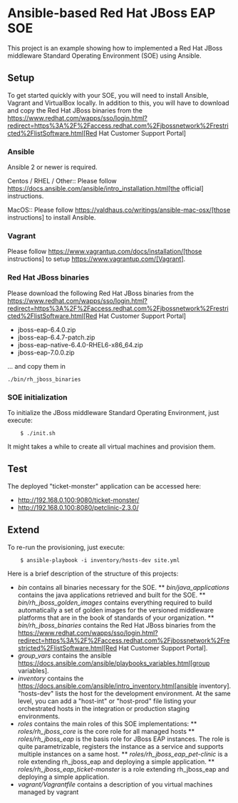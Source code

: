 # Ansible-based Red Hat JBoss EAP SOE

This project is an example showing how to implemented a Red Hat JBoss middleware Standard Operating Environment (SOE) using Ansible.

## Setup

To get started quickly with your SOE, you will need to install Ansible, Vagrant and VirtualBox locally. In addition to this, you will have to download and copy the Red Hat JBoss binaries from the https://www.redhat.com/wapps/sso/login.html?redirect=https%3A%2F%2Faccess.redhat.com%2Fjbossnetwork%2Frestricted%2FlistSoftware.html[Red Hat Customer Support Portal]

### Ansible

Ansible 2 or newer is required.

Centos / RHEL / Other::
Please follow https://docs.ansible.com/ansible/intro_installation.html[the official] instructions.

MacOS::
Please follow https://valdhaus.co/writings/ansible-mac-osx/[those instructions] to install Ansible.

### Vagrant

Please follow https://www.vagrantup.com/docs/installation/[those instructions] to setup https://www.vagrantup.com/[Vagrant].


### Red Hat JBoss binaries

Please download the following Red Hat JBoss binaries from the https://www.redhat.com/wapps/sso/login.html?redirect=https%3A%2F%2Faccess.redhat.com%2Fjbossnetwork%2Frestricted%2FlistSoftware.html[Red Hat Customer Support Portal]

* jboss-eap-6.4.0.zip
* jboss-eap-6.4.7-patch.zip
* jboss-eap-native-6.4.0-RHEL6-x86_64.zip
* jboss-eap-7.0.0.zip

... and copy them in

	./bin/rh_jboss_binaries


### SOE initialization

To initialize the JBoss middleware Standard Operating Environment, just execute:

		$ ./init.sh

It might takes a while to create all virtual machines and provision them.


## Test

The deployed "ticket-monster" application can be accessed here:

* http://192.168.0.100:9080/ticket-monster/
* http://192.168.0.100:8080/petclinic-2.3.0/


## Extend

To re-run the provisioning, just execute:

		$ ansible-playbook -i inventory/hosts-dev site.yml


Here is a brief description of the structure of this projects:

* *bin* contains all binaries necessary for the SOE.
** *bin/java_applications* contains the java applications retrieved and built for the SOE.
** *bin/rh_jboss_golden_images* contains everything required to build automatically a set of golden images for the versioned middleware platforms that are in the book of standards of your organization.
** *bin/rh_jboss_binaries* contains the Red Hat JBoss binaries from the https://www.redhat.com/wapps/sso/login.html?redirect=https%3A%2F%2Faccess.redhat.com%2Fjbossnetwork%2Frestricted%2FlistSoftware.html[Red Hat Customer Support Portal].
* *group_vars* contains the ansible https://docs.ansible.com/ansible/playbooks_variables.html[group variables].
* *inventory* contains the https://docs.ansible.com/ansible/intro_inventory.html[ansible inventory]. "hosts-dev" lists the host for the development environment. At the same level, you can add a "host-int" or "host-prod" file listing your orchestrated hosts in the integration or production staging environments.
* *roles* contains the main roles of this SOE implementations:
** *roles/rh_jboss_core* is the core role for all managed hosts
** *roles/rh_jboss_eap* is the basis role for JBoss EAP instances. The role is quite parametrizable, registers the instance as a service and supports multiple instances on a same host.
** *roles/rh_jboss_eap_pet-clinic* is a role extending rh_jboss_eap and deploying a simple application.
** *roles/rh_jboss_eap_ticket-monster* is a role extending rh_jboss_eap and deploying a simple application.
* *vagrant/Vagrantfile* contains a description of you virtual machines managed by vagrant
